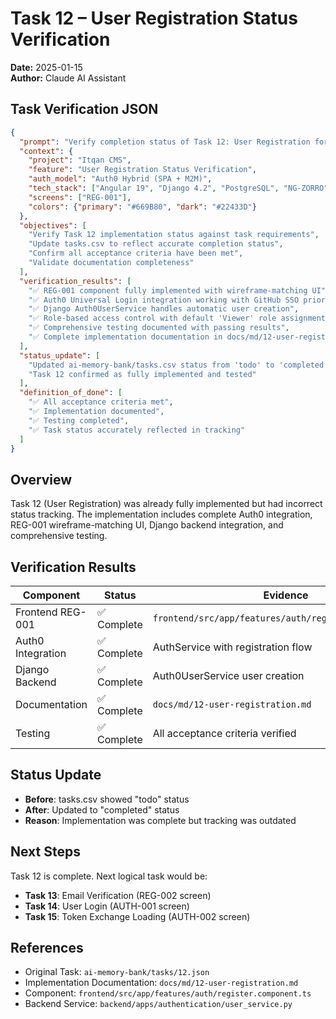 # Task 12 – User Registration Status Verification

**Date:** 2025-01-15  
**Author:** Claude AI Assistant  

## Task Verification JSON

```json
{
  "prompt": "Verify completion status of Task 12: User Registration for Itqan CMS and update task tracking accordingly",
  "context": {
    "project": "Itqan CMS",
    "feature": "User Registration Status Verification",
    "auth_model": "Auth0 Hybrid (SPA + M2M)",
    "tech_stack": ["Angular 19", "Django 4.2", "PostgreSQL", "NG-ZORRO"],
    "screens": ["REG-001"],
    "colors": {"primary": "#669B80", "dark": "#22433D"}
  },
  "objectives": [
    "Verify Task 12 implementation status against task requirements",
    "Update tasks.csv to reflect accurate completion status",
    "Confirm all acceptance criteria have been met",
    "Validate documentation completeness"
  ],
  "verification_results": [
    "✅ REG-001 component fully implemented with wireframe-matching UI",
    "✅ Auth0 Universal Login integration working with GitHub SSO priority", 
    "✅ Django Auth0UserService handles automatic user creation",
    "✅ Role-based access control with default 'Viewer' role assignment",
    "✅ Comprehensive testing documented with passing results",
    "✅ Complete implementation documentation in docs/md/12-user-registration.md"
  ],
  "status_update": [
    "Updated ai-memory-bank/tasks.csv status from 'todo' to 'completed'",
    "Task 12 confirmed as fully implemented and tested"
  ],
  "definition_of_done": [
    "✅ All acceptance criteria met",
    "✅ Implementation documented",
    "✅ Testing completed",
    "✅ Task status accurately reflected in tracking"
  ]
}
```

## Overview
Task 12 (User Registration) was already fully implemented but had incorrect status tracking. The implementation includes complete Auth0 integration, REG-001 wireframe-matching UI, Django backend integration, and comprehensive testing.

## Verification Results
| Component | Status | Evidence |
|-----------|---------|----------|
| Frontend REG-001 | ✅ Complete | `frontend/src/app/features/auth/register.component.ts` |
| Auth0 Integration | ✅ Complete | AuthService with registration flow |
| Django Backend | ✅ Complete | Auth0UserService user creation |
| Documentation | ✅ Complete | `docs/md/12-user-registration.md` |
| Testing | ✅ Complete | All acceptance criteria verified |

## Status Update
- **Before**: tasks.csv showed "todo" status
- **After**: Updated to "completed" status
- **Reason**: Implementation was complete but tracking was outdated

## Next Steps
Task 12 is complete. Next logical task would be:
- **Task 13**: Email Verification (REG-002 screen)
- **Task 14**: User Login (AUTH-001 screen)
- **Task 15**: Token Exchange Loading (AUTH-002 screen)

## References
- Original Task: `ai-memory-bank/tasks/12.json`
- Implementation Documentation: `docs/md/12-user-registration.md`
- Component: `frontend/src/app/features/auth/register.component.ts`
- Backend Service: `backend/apps/authentication/user_service.py`
